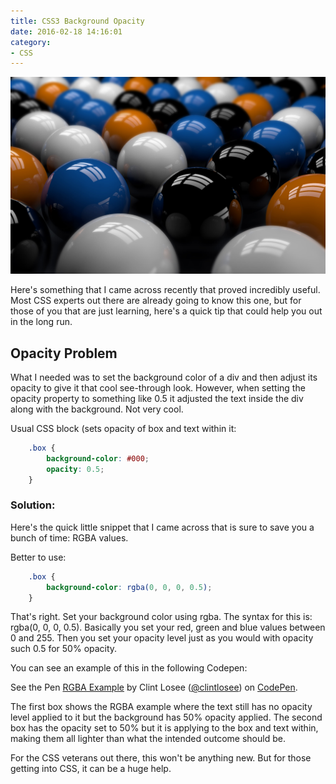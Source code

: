 ```yaml
---
title: CSS3 Background Opacity
date: 2016-02-18 14:16:01
category:
- CSS
---
```

![CSS3 Background Opacity](/images/css3-background-opacity.jpg)

Here's something that I came across recently that proved incredibly useful. Most CSS experts out there are already going to know this one, but for those of you that are just learning, here's a quick tip that could help you out in the long run.

## Opacity Problem

What I needed was to set the background color of a div and then adjust its opacity to give it that cool see-through look. However, when setting the opacity property to something like 0.5 it adjusted the text inside the div along with the background. Not very cool.

Usual CSS block (sets opacity of box and text within it:

``` css
    .box {
        background-color: #000;
        opacity: 0.5;
    }
```

### Solution:

Here's the quick little snippet that I came across that is sure to save you a bunch of time: RGBA values.

Better to use:

``` css
    .box {
        background-color: rgba(0, 0, 0, 0.5);
    }
```

That's right. Set your background color using rgba. The syntax for this is: rgba(0, 0, 0, 0.5). Basically you set your red, green and blue values between 0 and 255. Then you set your opacity level just as you would with opacity such 0.5 for 50% opacity.

You can see an example of this in the following Codepen:

<p data-height="350" data-theme-id="0" data-slug-hash="RWjadj" data-default-tab="result" data-user="clintlosee" class='codepen'>See the Pen <a href='http://codepen.io/clintlosee/pen/RWjadj/'>RGBA Example</a> by Clint Losee (<a href='http://codepen.io/clintlosee'>@clintlosee</a>) on <a href='http://codepen.io'>CodePen</a>.</p>
<script async src="//assets.codepen.io/assets/embed/ei.js"></script>

The first box shows the RGBA example where the text still has no opacity level applied to it but the background has 50% opacity applied. The second box has the opacity set to 50% but it is applying to the box and text within, making them all lighter than what the intended outcome should be.

For the CSS veterans out there, this won't be anything new. But for those getting into CSS, it can be a huge help.
